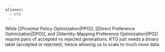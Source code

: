 ```yaml
---
aliases:
  - KTO
---
```

While [[Proximal Policy Optimization|PPO]], [[Direct Preference Optimization|DPO]], and [[Identity-Mapping Preference Optimization|IPO]] require pairs of accepted vs rejected generations, KTO just needs a binary label (accepted or rejected), hence allowing us to scale to much more data.